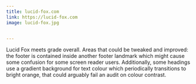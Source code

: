 ```yaml
---
title: lucid-fox.com
link: https://lucid-fox.com
image: lucid-fox.jpg


---
```


Lucid Fox meets grade overall. Areas that could be tweaked and improved: the footer is contained inside another footer landmark which might cause some confusion for some screen reader users. Additionally, some headings use a gradient background for text colour which periodically transitions to bright orange, that could arguably fail an audit on colour contrast.
